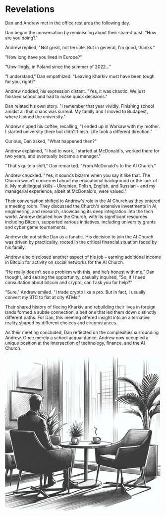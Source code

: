 # Revelations

Dan and Andrew met in the office rest area the following day.

Dan began the conversation by reminiscing about their shared past. "How are you doing?"

Andrew replied, "Not great, not terrible. But in general, I'm good, thanks."

"How long have you lived in Europe?"

"Unwillingly, in Poland since the summer of 2022..."

"I understand," Dan empathized. "Leaving Kharkiv must have been tough for you, right?"

Andrew nodded, his expression distant. "Yes, it was chaotic. We just finished school and had to make quick decisions."

Dan related his own story. "I remember that year vividly. Finishing school amidst all that chaos was surreal. My family and I moved to Budapest, where I joined the university."

Andrew sipped his coffee, recalling, "I ended up in Warsaw with my mother. I started university there but didn't finish. Life took a different direction."

Curious, Dan asked, "What happened then?"

Andrew explained, "I had to work. I started at McDonald's, worked there for two years, and eventually became a manager."

"That's quite a shift," Dan remarked. "From McDonald's to the AI Church."

Andrew chuckled. "Yes, it sounds bizarre when you say it like that. The Church wasn’t concerned about my educational background or the lack of it. My multilingual skills – Ukrainian, Polish, English, and Russian – and my managerial experience, albeit at McDonald's, were valued."

Their conversation shifted to Andrew's role in the AI Church as they entered a meeting room. They discussed the Church's extensive investments in AI, engineering, and research, showcasing its deep integration into the tech world. Andrew detailed how the Church, with its significant resources including Bitcoin, supported various initiatives, including university grants and cyber game tournaments.

Andrew did not strike Dan as a fanatic. His decision to join the AI Church was driven by practicality, rooted in the critical financial situation faced by his family.

Andrew also disclosed another aspect of his job – earning additional income in Bitcoin for activity on social networks for the AI Church.

“He really doesn’t see a problem with this, and he’s honest with me,” Dan thought, and seizing the opportunity, casually inquired, "So, if I need consultation about bitcoin and crypto, can I ask you for help?"

"Sure," Andrew smiled. "I trade crypto like a pro. But in fact, I usually convert my BTC to fiat at city ATMs."

Their shared history of fleeing Kharkiv and rebuilding their lives in foreign lands formed a subtle connection, albeit one that led them down distinctly different paths. For Dan, this meeting offered insight into an alternative reality shaped by different choices and circumstances.

As their meeting concluded, Dan reflected on the complexities surrounding Andrew. Once merely a school acquaintance, Andrew now occupied a unique position at the intersection of technology, finance, and the AI Church.

![Office rest area](./images/07.revelations.png "Revelations")
